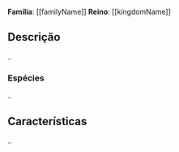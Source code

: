 **Família**: [[familyName]]
**Reino**: [[kingdomName]]

## Descrição
..

### Espécies
..

## Características
..

